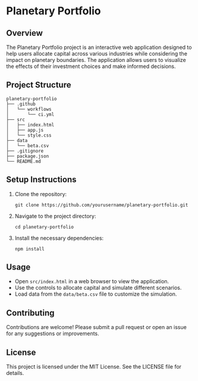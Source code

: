 # Planetary Portfolio

## Overview
The Planetary Portfolio project is an interactive web application designed to help users allocate capital across various industries while considering the impact on planetary boundaries. The application allows users to visualize the effects of their investment choices and make informed decisions.

## Project Structure
```
planetary-portfolio
├── .github
│   └── workflows
│       └── ci.yml
├── src
│   ├── index.html
│   ├── app.js
│   └── style.css
├── data
│   └── beta.csv
├── .gitignore
├── package.json
└── README.md
```

## Setup Instructions
1. Clone the repository:
   ```
   git clone https://github.com/yourusername/planetary-portfolio.git
   ```
2. Navigate to the project directory:
   ```
   cd planetary-portfolio
   ```
3. Install the necessary dependencies:
   ```
   npm install
   ```

## Usage
- Open `src/index.html` in a web browser to view the application.
- Use the controls to allocate capital and simulate different scenarios.
- Load data from the `data/beta.csv` file to customize the simulation.

## Contributing
Contributions are welcome! Please submit a pull request or open an issue for any suggestions or improvements.

## License
This project is licensed under the MIT License. See the LICENSE file for details.